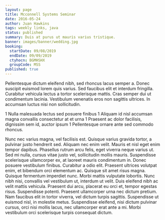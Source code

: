 ```yaml
---
layout: page
title: Mcconnell Systems Seminar
date: 2016-05-24
author: Juan Hawkins
tags: weekly links, java
status: published
summary: Duis at purus ut mauris varius tristique.
banner: images/banner/wedding.jpg
booking:
  startDate: 09/08/2019
  endDate: 09/09/2019
  ctyhocn: BGMHSHX
  groupCode: MSS
published: true
---
```

Pellentesque dictum eleifend nibh, sed rhoncus lacus semper a. Donec suscipit euismod lorem quis varius. Sed faucibus elit et interdum fringilla. Curabitur vehicula lectus a tortor scelerisque mattis. Cras semper dui ut condimentum lacinia. Vestibulum venenatis eros non sagittis ultrices. In accumsan luctus nisi non sollicitudin.

1 Nulla malesuada lectus sed posuere finibus
1 Aliquam id nisl accumsan magna convallis consectetur at et urna
1 Praesent ac dolor facilisis, dignissim sem id, auctor ipsum
1 Pellentesque ornare ante sed commodo rhoncus.

Nunc nec varius magna, vel facilisis est. Quisque varius gravida tortor, a pulvinar justo hendrerit sed. Aliquam nec enim velit. Mauris et nisl eget enim tempor dapibus. Phasellus rutrum arcu felis, eget viverra neque varius ut. Sed mi nulla, cursus vitae justo vel, sollicitudin mollis mauris. Suspendisse scelerisque ullamcorper ex, at laoreet mauris condimentum in. Donec posuere vestibulum finibus. Curabitur a odio elit. Praesent ultrices volutpat enim, et bibendum orci elementum ac.
Quisque sit amet risus magna. Quisque fermentum imperdiet nunc. Morbi mattis vulputate lobortis. Nunc nibh nisi, convallis vel vestibulum ut, interdum ut velit. Duis eleifend nibh ac velit mattis vehicula. Praesent dui arcu, placerat eu orci et, tempor egestas risus. Suspendisse potenti. Praesent ullamcorper urna nec dictum pretium. Nam faucibus elit in tortor viverra, vel dictum turpis sagittis. Suspendisse ut euismod nisl, in molestie metus. Suspendisse eleifend, nisi dictum pulvinar cursus, orci nisi mollis lacus, nec ullamcorper erat ante a mi. Morbi vestibulum orci scelerisque turpis consequat dictum.
